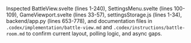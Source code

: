 Inspected BattleView.svelte (lines 1-240), SettingsMenu.svelte (lines 100-109), GameViewport.svelte (lines 33-57), settingsStorage.js (lines 1-34), backend/app.py (lines 653-778), and documentation files in `.codex/implementation/battle-view.md` and `.codex/instructions/battle-room.md` to confirm current layout, polling logic, and async gaps.
